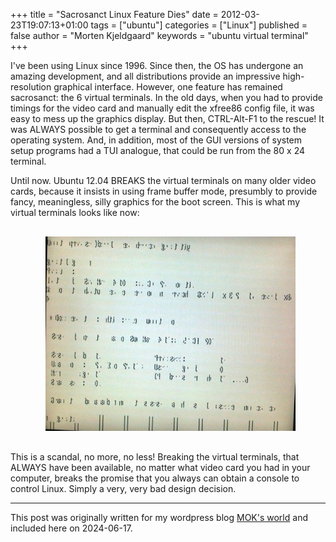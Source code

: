 +++
title = "Sacrosanct Linux Feature Dies"
date = 2012-03-23T19:07:13+01:00
tags = ["ubuntu"]
categories = ["Linux"]
published = false
author = "Morten Kjeldgaard"
keywords = "ubuntu virtual terminal"
+++

I've been using Linux since 1996. Since then, the OS has undergone an
amazing development, and all distributions provide an impressive
high-resolution graphical interface. However, one feature has remained
sacrosanct: the 6 virtual terminals. In the old days, when you had to
provide timings for the video card and manually edit the xfree86
config file, it was easy to mess up the graphics display. But then,
CTRL-Alt-F1 to the rescue! It was ALWAYS possible to get a terminal
and consequently access to the operating system. And, in addition,
most of the GUI versions of system setup programs had a TUI analogue,
that could be run from the 80 x 24 terminal.

Until now. Ubuntu 12.04 BREAKS the virtual terminals on many older
video cards, because it insists in using frame buffer mode, presumbly
to provide fancy, meaningless, silly graphics for the boot screen.
This is what my virtual terminals looks like now:

<figure>
    <img src="/posts/linux/ubuntu-12-04-virtual-terminal.jpg", style="width: 400px; margin: 1rem;" />
</figure>

This is a scandal, no more, no less! Breaking the virtual terminals,
that ALWAYS have been available, no matter what video card you had in
your computer, breaks the promise that you always can obtain a console
to control Linux. Simply a very, very bad design decision.

---
This post was originally written for my wordpress blog [MOK's world][moks-world]
and included here on 2024-06-17.

[moks-world]: https://mok0.wordpress.com/2012/03/23/sacrosanct-linux-feature-dies/

